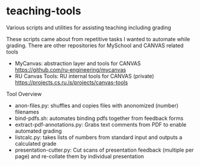 # teaching-tools
Various scripts and utilities for assisting teaching including grading

These scripts came about from repetitive tasks I wanted to automate while grading.
There are other repositories for MySchool and CANVAS related tools
* MyCanvas:  abstraction layer and tools for CANVAS https://github.com/ru-engineering/mycanvas
* RU Canvas Tools:  RU internal tools for CANVAS (private) https://projects.cs.ru.is/projects/canvas-tools


Tool Overview
* anon-files.py: shuffles and copies files with anonomized (number) filenames
* bind-pdfs.sh: automates binding pdfs together from feedback forms
* extract-pdf-annotations.py: Grabs text comments from PDF to enable automated grading
* listcalc.py: takes lists of numbers from standard input and outputs a calculated grade
* presentation-cutter.py: Cut scans of presentation feedback (multiple per page) and re-collate them by individual presentation
